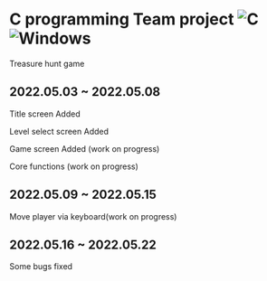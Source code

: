 # C programming Team project ![C](https://img.shields.io/badge/C-A8B9CC?style=flat-square&logo=C&logoColor=white) ![Windows](https://img.shields.io/badge/Windows-0078D6?style=flat-square&logo=Windows&logoColor=white)

Treasure hunt game

2022.05.03 ~ 2022.05.08
-------------------------------
Title screen Added

Level select screen Added

Game screen Added (work on progress)

Core functions (work on progress)

2022.05.09 ~ 2022.05.15
----------------------------
Move player via keyboard(work on progress)

2022.05.16 ~ 2022.05.22
----------------------------
Some bugs fixed
